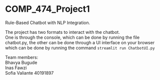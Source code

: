 # COMP_474_Project1
Rule-Based Chatbot with NLP Integration.

The project has two formats to interact with the chatbot. 
<br> One is through the console, which can be done by running the file chatbot.py, the other can be done through a UI interface on your browser which can be done by running the command `streamlit run ChatbotUI.py`

Team members:
<br> Bhavya Bugude
<br> Inas Fawzi 
<br> Sofia Valiante 40191897
